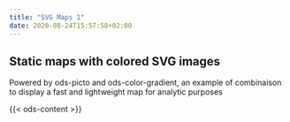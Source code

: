 ```yaml
---
title: "SVG Maps 1"
date: 2020-08-24T15:57:58+02:00
---
```


## Static maps with colored SVG images

Powered by ods-picto and ods-color-gradient, an example of combinaison to display a fast and lightweight map for analytic purposes

{{< ods-content >}}